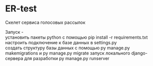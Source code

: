 # ER-test
Скелет сервиса голосовых рассылок

Запуск - <br>
  установить пакеты python с помощью pip install -r requirements.txt<br>
  настроить подключение к базе данных в settings.py<br>
  создать структуру базы данных с помощью py manage.py makemigrations и py manage.py migrate
  запуск локального django-сервера для разработки py manage.py runserver<br>
  

